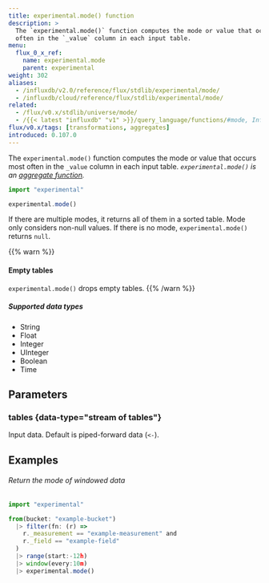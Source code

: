 ```yaml
---
title: experimental.mode() function
description: >
  The `experimental.mode()` function computes the mode or value that occurs most
  often in the `_value` column in each input table.
menu:
  flux_0_x_ref:
    name: experimental.mode
    parent: experimental
weight: 302
aliases:
  - /influxdb/v2.0/reference/flux/stdlib/experimental/mode/
  - /influxdb/cloud/reference/flux/stdlib/experimental/mode/
related:
  - /flux/v0.x/stdlib/universe/mode/
  - /{{< latest "influxdb" "v1" >}}/query_language/functions/#mode, InfluxQL – MODE()
flux/v0.x/tags: [transformations, aggregates]
introduced: 0.107.0
---
```


The `experimental.mode()` function computes the mode or value that occurs most
often in the `_value` column in each input table.
_`experimental.mode()` is an [aggregate function](/flux/v0.x/function-types/#aggregates)._

```js
import "experimental"

experimental.mode()
```

If there are multiple modes, it returns all of them in a sorted table.
Mode only considers non-null values.
If there is no mode, `experimental.mode()` returns `null`.

{{% warn %}}
#### Empty tables
`experimental.mode()` drops empty tables.
{{% /warn %}}

##### Supported data types

- String
- Float
- Integer
- UInteger
- Boolean
- Time

## Parameters

### tables {data-type="stream of tables"}
Input data.
Default is piped-forward data (`<-`).

## Examples

###### Return the mode of windowed data
```js
import "experimental"

from(bucket: "example-bucket")
  |> filter(fn: (r) =>
    r._measurement == "example-measurement" and
    r._field == "example-field"
  )
  |> range(start:-12h)
  |> window(every:10m)
  |> experimental.mode()
```
